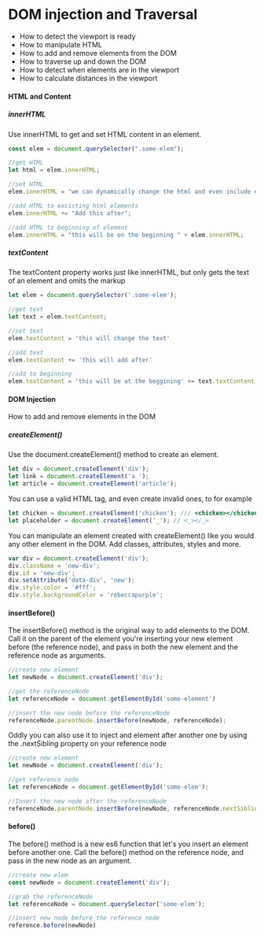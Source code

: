 # DOM injection and Traversal

* How to detect the viewport is ready
* How to manipulate HTML
* How to add and remove elements from the DOM
* How to traverse up and down the DOM
* How to detect when elements are in the viewport
* How to calculate distances in the viewport

#### HTML and Content 

##### innerHTML
Use innerHTML to get and set HTML content in an element. 
```javascript
const elem = document.querySelector(".some-elem");

//get HTML
let html = elem.innerHTML;

//set HTML
elem.innerHTML = "we can dynamically change the html and even include elements like <a></a> tags"

//add HTML to excisting html elements
elem.innerHTML += "Add this after";

//add HTML to beginning of element
elem.innerHTML = "this will be on the beginning " + elem.innerHTML;
```

##### textContent
The textContent property works just like innerHTML, but only gets the text of an element and omits the markup

```javascript
let elem = document.querySelector('.some-elem');

//get text 
let text = elem.textContent;

//set text
elem.textContent = 'this will change the text'

//add text
elem.textContent += 'this will add after'

//add to beginning
elem.textContent = 'this will be at the beggining' += text.textContent;
```

#### DOM Injection

How to add and remove elements in the DOM

##### createElement()
Use the document.createElement() method to create an element.

```javascript
let div = document.createElement('div');
let link = document.createElement('a ');
let article = document.createElement('article');
```
You can use a valid HTML tag, and even create invalid ones, to for example

```javascript
let chicken = document.createElement('chicken'); /// <chicken></chicken>
let placeholder = document.createElement('_'); // <_></_>
```
You can manipulate an element created with createElement() like you would any other element in the DOM. Add classes, attributes, styles and more.

```javascript
var div = document.createElement('div');
div.className = 'new-div';
div.id = 'new-div';
div.setAttribute('data-div', 'new');
div.style.color = '#fff';
div.style.backgroundColor = 'rebeccapurple';
```

#### insertBefore()

The insertBefore() method is the original way to add elements to the DOM. Call it on the parent of the element you're inserting your new element before (the reference node), and pass in both the new element and the reference node as arguments.
```javascript
//create new element
let newNode = document.createElement('div');

//get the referenceNode
let referenceNode = document.getElementById('some-element')

//insert the new node before the referenceNode
referenceNode.parentNode.insertBefore(newNode, referenceNode);
```
Oddly you can also use it to inject and element after another one by using the .nextSibling property on your reference node

```javascript
//create new element
let newNode = document.createElement('div');

//get reference node
let referenceNode = document.getElementById('some-elem');

//Insert the new node after the referenceNode
referenceNode.parentNode.insertBefore(newNode, referenceNode.nextSibling);
```

#### before()

The before() method is a new es6 function that let's you insert an element before another one. Call the before() method on the reference node, and pass in the new node as an argument.

```javascript
//create new elem
const newNode = document.createElement('div');

//grab the referenceNode
let referenceNode = document.querySelector('some-elem');

//insert new node before the reference node
reference.before(newNode)
```







































